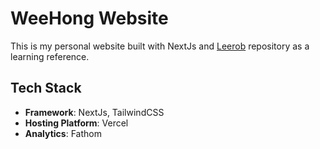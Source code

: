 # WeeHong Website

This is my personal website built with NextJs and [Leerob](https://github.com/leerob/leerob.io/) repository as a learning reference.

## Tech Stack

- **Framework**: NextJs, TailwindCSS
- **Hosting Platform**: Vercel
- **Analytics**: Fathom
